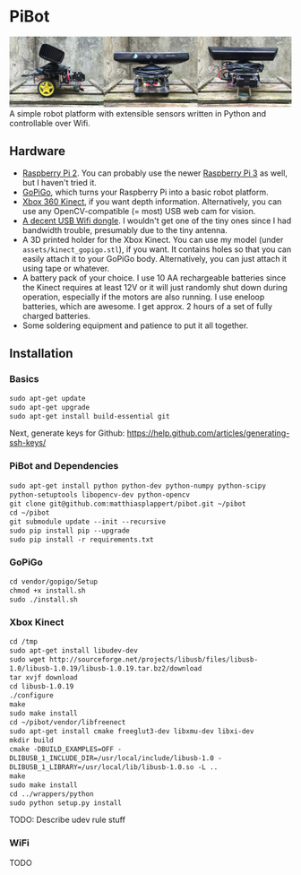 # PiBot

![pibot](/assets/pibot.jpg?raw=true)
A simple robot platform with extensible sensors written in Python and controllable over Wifi.

## Hardware
- [Raspberry Pi 2](https://www.raspberrypi.org/products/raspberry-pi-2-model-b/). You can probably use the newer [Raspberry Pi 3](https://www.raspberrypi.org/products/raspberry-pi-3-model-b/) as well, but I haven't tried it.
- [GoPiGo](http://www.dexterindustries.com/gopigo/), which turns your Raspberry Pi into a basic robot platform.
- [Xbox 360 Kinect](http://www.xbox.com/en-US/xbox-360/accessories/kinect), if you want depth information. Alternatively, you can use any OpenCV-compatible (= most) USB web cam for vision.
- [A decent USB Wifi dongle](https://www.amazon.de/gp/product/B007K871ES/ref=oh_aui_search_detailpage?ie=UTF8&psc=1). I wouldn't get one of the tiny ones since I had bandwidth trouble, presumably due to the tiny antenna.
- A 3D printed holder for the Xbox Kinect. You can use my model (under `assets/kinect_gopigo.stl`), if you want. It contains holes so that you can easily attach it to your GoPiGo body. Alternatively, you can just attach it using tape or whatever.
- A battery pack of your choice. I use 10 AA rechargeable batteries since the Kinect requires at least 12V or it will just randomly shut down during operation, especially if the motors are also running. I use eneloop batteries, which are awesome. I get approx. 2 hours of a set of fully charged batteries.
- Some soldering equipment and patience to put it all together.

## Installation

### Basics
```
sudo apt-get update
sudo apt-get upgrade
sudo apt-get install build-essential git
```
Next, generate keys for Github: https://help.github.com/articles/generating-ssh-keys/

### PiBot and Dependencies
```
sudo apt-get install python python-dev python-numpy python-scipy python-setuptools libopencv-dev python-opencv
git clone git@github.com:matthiasplappert/pibot.git ~/pibot
cd ~/pibot
git submodule update --init --recursive
sudo pip install pip --upgrade
sudo pip install -r requirements.txt
```

### GoPiGo
```
cd vendor/gopigo/Setup
chmod +x install.sh
sudo ./install.sh
```

### Xbox Kinect
```
cd /tmp
sudo apt-get install libudev-dev
sudo wget http://sourceforge.net/projects/libusb/files/libusb-1.0/libusb-1.0.19/libusb-1.0.19.tar.bz2/download
tar xvjf download
cd libusb-1.0.19
./configure
make
sudo make install
cd ~/pibot/vendor/libfreenect
sudo apt-get install cmake freeglut3-dev libxmu-dev libxi-dev
mkdir build
cmake -DBUILD_EXAMPLES=OFF -DLIBUSB_1_INCLUDE_DIR=/usr/local/include/libusb-1.0 -DLIBUSB_1_LIBRARY=/usr/local/lib/libusb-1.0.so -L ..
make
sudo make install
cd ../wrappers/python
sudo python setup.py install
```

TODO: Describe udev rule stuff

### WiFi
TODO
